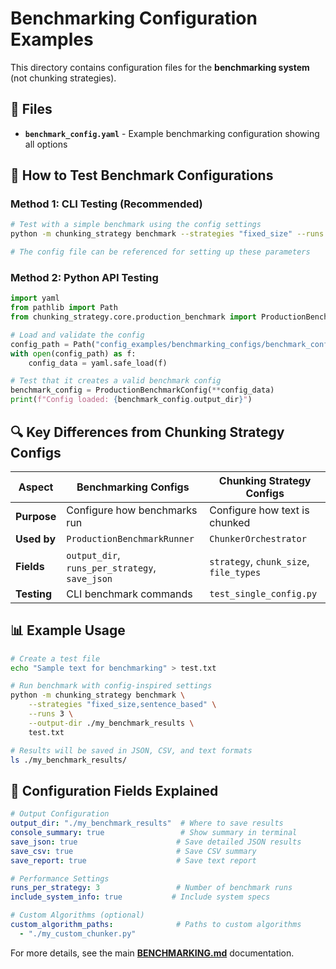 # Benchmarking Configuration Examples

This directory contains configuration files for the **benchmarking system** (not chunking strategies).

## 📁 Files

- **`benchmark_config.yaml`** - Example benchmarking configuration showing all options

## 🚀 How to Test Benchmark Configurations

### Method 1: CLI Testing (Recommended)

```bash
# Test with a simple benchmark using the config settings
python -m chunking_strategy benchmark --strategies "fixed_size" --runs 1 --output-dir ./test_output test_file.txt

# The config file can be referenced for setting up these parameters
```

### Method 2: Python API Testing

```python
import yaml
from pathlib import Path
from chunking_strategy.core.production_benchmark import ProductionBenchmarkConfig

# Load and validate the config
config_path = Path("config_examples/benchmarking_configs/benchmark_config.yaml")
with open(config_path) as f:
    config_data = yaml.safe_load(f)

# Test that it creates a valid benchmark config
benchmark_config = ProductionBenchmarkConfig(**config_data)
print(f"Config loaded: {benchmark_config.output_dir}")
```

## 🔍 Key Differences from Chunking Strategy Configs

| Aspect | Benchmarking Configs | Chunking Strategy Configs |
|--------|---------------------|--------------------------|
| **Purpose** | Configure how benchmarks run | Configure how text is chunked |
| **Used by** | `ProductionBenchmarkRunner` | `ChunkerOrchestrator` |
| **Fields** | `output_dir`, `runs_per_strategy`, `save_json` | `strategy`, `chunk_size`, `file_types` |
| **Testing** | CLI benchmark commands | `test_single_config.py` |

## 📊 Example Usage

```bash
# Create a test file
echo "Sample text for benchmarking" > test.txt

# Run benchmark with config-inspired settings
python -m chunking_strategy benchmark \
    --strategies "fixed_size,sentence_based" \
    --runs 3 \
    --output-dir ./my_benchmark_results \
    test.txt

# Results will be saved in JSON, CSV, and text formats
ls ./my_benchmark_results/
```

## 🎯 Configuration Fields Explained

```yaml
# Output Configuration
output_dir: "./my_benchmark_results"  # Where to save results
console_summary: true                 # Show summary in terminal
save_json: true                      # Save detailed JSON results
save_csv: true                       # Save CSV summary
save_report: true                    # Save text report

# Performance Settings
runs_per_strategy: 3                 # Number of benchmark runs
include_system_info: true           # Include system specs

# Custom Algorithms (optional)
custom_algorithm_paths:              # Paths to custom algorithms
  - "./my_custom_chunker.py"
```

For more details, see the main **[BENCHMARKING.md](../../BENCHMARKING.md)** documentation.

